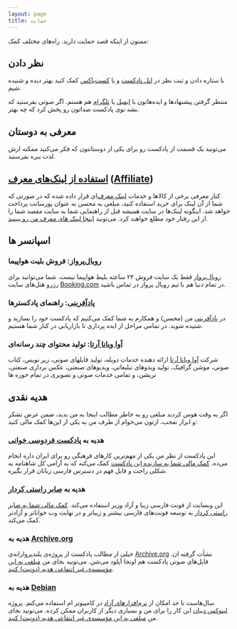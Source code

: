 ```yaml
---
layout: page
title: حمایت
---
```

ممنون از اینکه قصد حمایت دارید. راه‌های مختلف کمک:

## نظر دادن

با ستاره دادن و ثبت نظر در [اپل پادکست](https://itunes.apple.com/us/podcast/%D9%85-%D8%AD%D8%B3%D9%86/id1431035380?mt=2) و یا [کست‌باکس](https://castbox.fm/channel/%D9%85%D9%90%D8%AD%D8%B3%D9%86-id1446853) کمک کنید بهتر دیده و شنیده شیم.

منتظر گرفتن پیشنهادها و ایده‌هاتون با [ایمیل](mailto:me@mehsen.com) یا [تلگرام](https://t.me/mehsend/) هم هستم. اگر صوتی بفرستید که بشه توی پادکست صداتون رو پخش کرد که چه بهتر.

## معرفی به دوستان

می‌تونید یک قسمت از پادکست رو برای یکی از دوستانتون که فکر می‌کنید ممکنه ازش لذت ببره بفرستید.

## [استفاده از لینک‌های معرف](/affiliate) ([Affiliate](https://fa.wikipedia.org/wiki/%D9%81%D8%B1%D9%88%D8%B4_%D8%B1%D8%A7%D8%A8%D8%B7%D9%87%E2%80%8C%D8%A7%DB%8C))

کنار معرفی برخی از کالاها و خدمات [لینک معرف‌](https://fa.wikipedia.org/wiki/%D9%81%D8%B1%D9%88%D8%B4_%D8%B1%D8%A7%D8%A8%D8%B7%D9%87%E2%80%8C%D8%A7%DB%8C)ای قرار داده شده که در صورتی که شما از آن لینک برای خرید استفاده کنید، مبلغی به محسن به عنوان پورسانت پرداخت خواهد شد. اینگونه لینک‌ها در سایت همیشه قبل از راهنمایی شما به سایت مقصد شما را از این رفتار خود مطلع خواهند کرد. می‌تونید [اینجا لینک های معرف من رو ببینید](/affiliate).

## اسپانسر ها

### [رویال‌پرواز](http://royalparvaz.com): فروش بلیت هواپیما

[رویال‌پرواز](http://royalparvaz.com) فقط یک سایت فروش ۲۴ ساعته بلیط هواپیما نیست. شما می‌توانید برای رزرو هتل‌های سایت [Booking.com](https://www.booking.com/) در تمام دنیا هم با تیم رویال پرواز در تماس باشید.

### [پادآفرینی](https://podafarini.com): راهنمای پادکسترها

در [پادآفرینی](https://podafarini.com) من (محسن) و همکارم به شما کمک می‌کنیم که پادکست خود را بسازید و شنیده شوید. در تمامی مراحل از ایده پردازی تا بازاریابی در کنار شما هستیم.

### [آوا ویانا آرتا](https://avaviana.com): تولید محتوای چند رسانه‌ای

شرکت [آوا ویانا آرتا](https://avaviana.com) ارائه دهنده خدمات دوبله، تولید فایلهای صوتی، زیر نویس، کتاب صوتی، موشن گرافیک، تولید ویدوهای تبلیغاتی، ویدیوهای صنعتی، عکس برداری صنعتی، نریشن، و تمامی خدمات صوتی و تصویری در تمام حوزه ها

## هدیه نقدی

اگر یه وقت هوس کردید مبلغی رو به خاطر مطالب اینجا به من بدید، ضمن عرض تشکر و ابراز تعجب، ازتون می‌خوام از طرف من به یکی از این‌ها کمک مالی کنید:

### هدیه به [پادکست فردوسی خوانی](https://readingferdowsi.com/%d8%a7%d8%b2-%da%a9%d8%ac%d8%a7-%d8%a8%d8%b4%d9%86%d9%88%db%8c%d9%85/)

این پادکست از نظر من یکی از مهم‌ترین کارهای فرهنگی رو برای ایران داره انجام می‌ده. [کمک مالی شما به سازنده این پادکست](https://readingferdowsi.com/%d9%be%d8%b4%d8%aa%db%8c%d8%a8%d8%a7%d9%86%db%8c-%d9%85%d8%a7%d9%84%db%8c/) کمک می‌کنه که به آرامی کل شاهنامه به شکلی راحت و قابل فهم در دسترس فارسی زبانان قرار بگیره.

### هدیه به [صابر راستی کردار](http://rastikerdar.github.io/)

این وبسایت از فونت فارسی زیبا و آزاد [وزیر](http://rastikerdar.github.io/vazir-font/) استفاده می‌کند. [کمک مالی شما به صابر راستی کردار](https://www.payping.ir/saber) به توسعه فونت‌های فارسی بیشتر و زیباتر و در نهایت وب خواناتر و آزادتر کمک می‌کند.

### هدیه به [Archive.org](https://archive.org)

خیلی از مطالب پادکست از پروژه‌ی پلندپروازانه‌ی [Archive.org](https://archive.org/) نشأت گرفته ان. فایل‌های صوتی پادکست هم اونجا آپلود می‌شن. می‌تونید بجای من [مبلغی به این مؤسسه‌ی غیر انتفاعی هدیه (دونیت) کنید](https://archive.org/donate/).

### هدیه به [Debian](https://www.debian.org)

سال‌هاست تا حد امکان از [نرم‌افزارهای آزاد](https://fa.wikipedia.org/wiki/%D9%86%D8%B1%D9%85%E2%80%8C%D8%A7%D9%81%D8%B2%D8%A7%D8%B1_%D8%A2%D8%B2%D8%A7%D8%AF) در کامپیوتر ام استفاده می‌کنم. پروژه [لینوکس دبیان](https://www.debian.org) این کار را برای من و بسیاری دیگر از کاربران ممکن کرده. می‌تونید بجای من [مبلغی به این مؤسسه‌ی غیر انتفاعی هدیه (دونیت) کنید](https://www.debian.org/donations).


